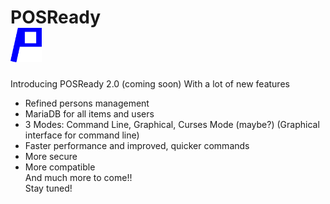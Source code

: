 # POSReady <br><img src="src/res/poslogo.png" height="10%" width="10%" style="align:right" />
Introducing POSReady 2.0 (coming soon)
With a lot of new features 
- Refined persons management
- MariaDB for all items and users
- 3 Modes: Command Line, Graphical, Curses Mode (maybe?) (Graphical interface for command line)
- Faster performance and improved, quicker commands
- More secure 
- More compatible
<br>And much more to come!! 
<br>Stay tuned!

